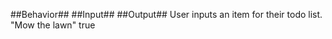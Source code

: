 ##Behavior##								       										##Input##														      ##Output##
User inputs an item for
their todo list.                                   "Mow the lawn"                                 true
